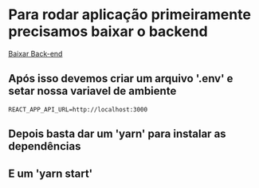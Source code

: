 # Para rodar aplicação primeiramente precisamos baixar o backend

<a href="https://github.com/vidarafael/API-sistemas-informatica">Baixar Back-end</a>

## Após isso devemos criar um arquivo '.env' e setar nossa variavel de ambiente

```
REACT_APP_API_URL=http://localhost:3000
```

## Depois basta dar um 'yarn' para instalar as dependências
## E um 'yarn start'